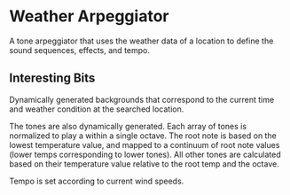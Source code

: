 # Weather Arpeggiator

A tone arpeggiator that uses the weather data of a location to define the sound sequences, effects, and tempo.

## Interesting Bits

Dynamically generated backgrounds that correspond to the current time and weather condition at the searched location.

The tones are also dynamically generated. Each array of tones is normalized to play a within a single octave. The root note is based on the lowest temperature value, and mapped to a continuum of root note values (lower temps corresponding to lower tones). All other tones are calculated based on their temperature value relative to the root temp and the octave.

Tempo is set according to current wind speeds.
